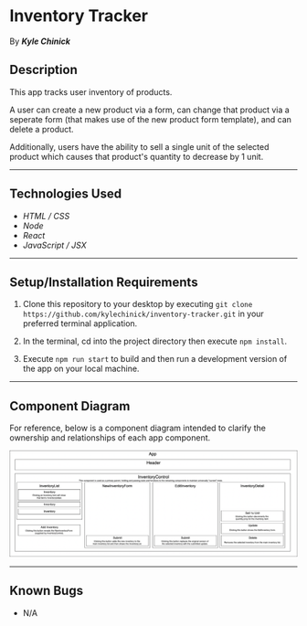 # Inventory Tracker

By _**Kyle Chinick**_

## Description

This app tracks user inventory of products.

A user can create a new product via a form, can change that product via a seperate form (that makes use of the new product form template), and can delete a product.

Additionally, users have the ability to sell a single unit of the selected product which causes that product's quantity to decrease by 1 unit.

---

## Technologies Used

- _HTML / CSS_
- _Node_
- _React_
- _JavaScript / JSX_

---

## Setup/Installation Requirements

1. Clone this repository to your desktop by executing `git clone https://github.com/kylechinick/inventory-tracker.git` in your preferred terminal application.

2. In the terminal, cd into the project directory then execute `npm install`.

3. Execute `npm run start` to build and then run a development version of the app on your local machine.

---

## Component Diagram

For reference, below is a component diagram intended to clarify the ownership and relationships of each app component.

![Component Diagram](./src/img/component_diagram.png)

---

## Known Bugs

- N/A
